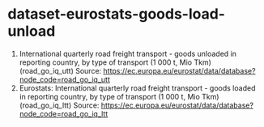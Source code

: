 # dataset-eurostats-goods-load-unload


1. International quarterly road freight transport - goods unloaded in reporting country, by type of transport (1 000 t, Mio Tkm) (road_go_iq_utt)  Source: https://ec.europa.eu/eurostat/data/database?node_code=road_go_iq_utt
2. Eurostats: International quarterly road freight transport - goods loaded in reporting country, by type of transport (1 000 t, Mio Tkm) (road_go_iq_ltt)  Source: https://ec.europa.eu/eurostat/data/database?node_code=road_go_iq_ltt
